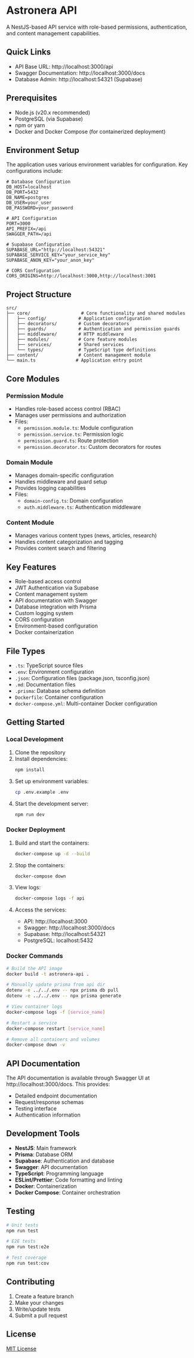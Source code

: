 # Astronera API

A NestJS-based API service with role-based permissions, authentication, and content management capabilities.

## Quick Links

- API Base URL: http://localhost:3000/api
- Swagger Documentation: http://localhost:3000/docs
- Database Admin: http://localhost:54321 (Supabase)

## Prerequisites

- Node.js (v20.x recommended)
- PostgreSQL (via Supabase)
- npm or yarn
- Docker and Docker Compose (for containerized deployment)

## Environment Setup

The application uses various environment variables for configuration. Key configurations include:

```env
# Database Configuration
DB_HOST=localhost
DB_PORT=5432
DB_NAME=postgres
DB_USER=your_user
DB_PASSWORD=your_password

# API Configuration
PORT=3000
API_PREFIX=/api
SWAGGER_PATH=/api

# Supabase Configuration
SUPABASE_URL="http://localhost:54321"
SUPABASE_SERVICE_KEY="your_service_key"
SUPABASE_ANON_KEY="your_anon_key"

# CORS Configuration
CORS_ORIGINS=http://localhost:3000,http://localhost:3001
```

## Project Structure

```
src/
├── core/                   # Core functionality and shared modules
│   ├── config/            # Application configuration
│   ├── decorators/        # Custom decorators
│   ├── guards/            # Authentication and permission guards
│   ├── middleware/        # HTTP middleware
│   ├── modules/           # Core feature modules
│   ├── services/          # Shared services
│   └── types/             # TypeScript type definitions
├── content/               # Content management module
└── main.ts               # Application entry point
```

## Core Modules

### Permission Module
- Handles role-based access control (RBAC)
- Manages user permissions and authorization
- Files:
  - `permission.module.ts`: Module configuration
  - `permission.service.ts`: Permission logic
  - `permission.guard.ts`: Route protection
  - `permission.decorator.ts`: Custom decorators for routes

### Domain Module
- Manages domain-specific configuration
- Handles middleware and guard setup
- Provides logging capabilities
- Files:
  - `domain-config.ts`: Domain configuration
  - `auth.middleware.ts`: Authentication middleware

### Content Module
- Manages various content types (news, articles, research)
- Handles content categorization and tagging
- Provides content search and filtering

## Key Features

- Role-based access control
- JWT Authentication via Supabase
- Content management system
- API documentation with Swagger
- Database integration with Prisma
- Custom logging system
- CORS configuration
- Environment-based configuration
- Docker containerization

## File Types

- `.ts`: TypeScript source files
- `.env`: Environment configuration
- `.json`: Configuration files (package.json, tsconfig.json)
- `.md`: Documentation files
- `.prisma`: Database schema definition
- `Dockerfile`: Container configuration
- `docker-compose.yml`: Multi-container Docker configuration

## Getting Started

### Local Development

1. Clone the repository
2. Install dependencies:
   ```bash
   npm install
   ```
3. Set up environment variables:
   ```bash
   cp .env.example .env
   ```
4. Start the development server:
   ```bash
   npm run dev
   ```

### Docker Deployment

1. Build and start the containers:
   ```bash
   docker-compose up -d --build
   ```

2. Stop the containers:
   ```bash
   docker-compose down
   ```

3. View logs:
   ```bash
   docker-compose logs -f api
   ```

4. Access the services:
   - API: http://localhost:3000
   - Swagger: http://localhost:3000/docs
   - Supabase: http://localhost:54321
   - PostgreSQL: localhost:5432

### Docker Commands

```bash
# Build the API image
docker build -t astronera-api .

# Manually update prisma from api dir
dotenv -e ../../.env -- npx prisma db pull
dotenv -e ../../.env -- npx prisma generate

# View container logs
docker-compose logs -f [service_name]

# Restart a service
docker-compose restart [service_name]

# Remove all containers and volumes
docker-compose down -v
```

## API Documentation

The API documentation is available through Swagger UI at http://localhost:3000/docs. This provides:
- Detailed endpoint documentation
- Request/response schemas
- Testing interface
- Authentication information

## Development Tools

- **NestJS**: Main framework
- **Prisma**: Database ORM
- **Supabase**: Authentication and database
- **Swagger**: API documentation
- **TypeScript**: Programming language
- **ESLint/Prettier**: Code formatting and linting
- **Docker**: Containerization
- **Docker Compose**: Container orchestration

## Testing

```bash
# Unit tests
npm run test

# E2E tests
npm run test:e2e

# Test coverage
npm run test:cov
```

## Contributing

1. Create a feature branch
2. Make your changes
3. Write/update tests
4. Submit a pull request

## License

[MIT License](LICENSE) 